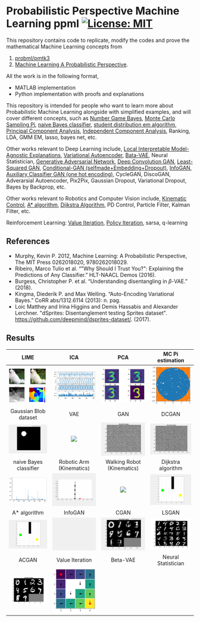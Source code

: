# Probabilistic Perspective Machine Learning ppml [![License: MIT](https://img.shields.io/badge/License-MIT-yellow.svg)](https://opensource.org/licenses/MIT)
This repository contains code to replicate, modify the codes and prove the mathematical Machine Learning concepts from 
1. [probml/pmtk3](https://github.com/probml/pmtk3)
2. [Machine Learning A Probabilistic Perspective](https://doc.lagout.org/science/Artificial%20Intelligence/Machine%20learning/Machine%20Learning_%20A%20Probabilistic%20Perspective%20%5BMurphy%202012-08-24%5D.pdf).  


All the work is in the following format, 
- MATLAB implementation
- Python implementation with proofs and explanations

This repository is intended for people who want to learn more about Probabilistic Machine Learning alongside with simplified examples, and will cover different concepts, such as [Number Game Bayes](https://github.com/zcemycl/ProbabilisticPerspectiveMachineLearning/blob/master/Machine%20Learning%20A%20Probabilistic%20Perspective/3GMDD/F3.2/3.2numberGame.ipynb), [Monte Carlo Sampling Pi](https://github.com/zcemycl/ProbabilisticPerspectiveMachineLearning/blob/master/Machine%20Learning%20A%20Probabilistic%20Perspective/2Probability/F2.19/2.19mcEstimatePi.ipynb), [naive Bayes classifier](https://github.com/zcemycl/ProbabilisticPerspectiveMachineLearning/blob/master/Machine%20Learning%20A%20Probabilistic%20Perspective/3GMDD/F3.8/3.8naiveBayesBowDemo.ipynb), [student distribution em algorithm](https://github.com/zcemycl/ProbabilisticPerspectiveMachineLearning/blob/master/Machine%20Learning%20A%20Probabilistic%20Perspective/2Probability/F2.8/2.8RobustDemo.ipynb), [Principal Component Analysis](https://github.com/zcemycl/ProbabilisticPerspectiveMachineLearning/blob/master/Machine%20Learning%20A%20Probabilistic%20Perspective/12LatentLinearModels/F12.5/12.5pcaImageDemo.ipynb), [Independent Component Analysis](https://github.com/zcemycl/ProbabilisticPerspectiveMachineLearning/blob/master/Machine%20Learning%20A%20Probabilistic%20Perspective/12LatentLinearModels/F12.20/12.20icaDemo.ipynb), Ranking, LDA, GMM EM, lasso, bayes net, etc.

Other works relevant to Deep Learning include, [Local Interpretable Model-Agnostic Explanations](https://github.com/zcemycl/ProbabilisticPerspectiveMachineLearning/blob/master/LIME/LIME.ipynb), [Variational Autoencoder](https://github.com/zcemycl/ProbabilisticPerspectiveMachineLearning/blob/master/Variational%20Autoencoder%20and%20Its%20extension/VAE/VAE.m), [Bata-VAE](https://github.com/zcemycl/ProbabilisticPerspectiveMachineLearning/blob/master/Variational%20Autoencoder%20and%20Its%20extension/BVAE/BVAE.m), Neural Statistician, [Generative Adversarial Network](https://github.com/zcemycl/ProbabilisticPerspectiveMachineLearning/blob/master/Generative%20Adversarial%20Network%20and%20its%20extension/GAN/GAN.m), [Deep Convolution GAN](https://github.com/zcemycl/ProbabilisticPerspectiveMachineLearning/blob/master/Generative%20Adversarial%20Network%20and%20its%20extension/DCGAN/DCGAN.m), [Least-Squared GAN](https://github.com/zcemycl/ProbabilisticPerspectiveMachineLearning/blob/master/Generative%20Adversarial%20Network%20and%20its%20extension/LSGAN/LSGAN.m), [Conditional-GAN (selfmade+Embedding+Dropout)](https://github.com/zcemycl/ProbabilisticPerspectiveMachineLearning/blob/master/Generative%20Adversarial%20Network%20and%20its%20extension/CGAN/CGAN.m), [InfoGAN](https://github.com/zcemycl/ProbabilisticPerspectiveMachineLearning/blob/master/Generative%20Adversarial%20Network%20and%20its%20extension/InfoGAN/InfoGAN.m), [Auxiliary Classifier GAN (one hot encoding)](https://github.com/zcemycl/ProbabilisticPerspectiveMachineLearning/blob/master/Generative%20Adversarial%20Network%20and%20its%20extension/ACGAN/ACGAN.m), CycleGAN, DiscoGAN, Adverarsial Autoencoder, Pix2Pix, Gaussian Dropout, Variational Dropout, Bayes by Backprop, etc.

Other works relevant to Robotics and Computer Vision include, [Kinematic Control](https://github.com/zcemycl/ProbabilisticPerspectiveMachineLearning/blob/master/Robotics/Kinematics/RoboticArm.m), [A* algorithm](https://github.com/zcemycl/ProbabilisticPerspectiveMachineLearning/blob/master/Robotics/Astar/AstarAlgorithm.ipynb), [Dijkstra Algorithm](https://github.com/zcemycl/ProbabilisticPerspectiveMachineLearning/blob/master/Robotics/DijkstraGrid/DijkstraAlgorithm.ipynb), PD Control, Particle Filter, Kalman Filter, etc.

Reinforcement Learning: [Value Iteration](https://github.com/zcemycl/ProbabilisticPerspectiveMachineLearning/blob/master/ReinforcemnetLearning/ValueIteration.ipynb), [Policy Iteration](https://github.com/zcemycl/ProbabilisticPerspectiveMachineLearning/blob/master/ReinforcemnetLearning/PolicyIteration.ipynb), sarsa, q-learning

 ## References
 - Murphy, Kevin P. 2012, Machine Learning: A Probabilistic Perspective, The MIT Press 0262018020, 9780262018029. 
 - Ribeiro, Marco Tulio et al. “"Why Should I Trust You?": Explaining the Predictions of Any Classifier.” HLT-NAACL Demos (2016).
 - Burgess, Christopher P. et al. “Understanding disentangling in $\beta$-VAE.” (2018).
 - Kingma, Diederik P. and Max Welling. “Auto-Encoding Variational Bayes.” CoRR abs/1312.6114 (2013): n. pag.
 - Loic Matthey and Irina Higgins and Demis Hassabis and Alexander Lerchner. "dSprites: Disentanglement testing Sprites dataset". https://github.com/deepmind/dsprites-dataset/. (2017).

 
 ## Results
LIME         |  ICA  | PCA|MC Pi estimation
:-------------------------:|:-------------------------:|:-------------------------:|:-------------------------:
<img src="https://github.com/zcemycl/ProbabilisticPerspectiveMachineLearning/blob/master/LIME/result.png" width="200" > |  <img src="https://github.com/zcemycl/ProbabilisticPerspectiveMachineLearning/blob/master/Machine%20Learning%20A%20Probabilistic%20Perspective/12LatentLinearModels/F12.20/icaresult.png" width="200" >|<img src="https://github.com/zcemycl/ProbabilisticPerspectiveMachineLearning/blob/master/Machine%20Learning%20A%20Probabilistic%20Perspective/12LatentLinearModels/F12.5/pcaresult.png" width="200" >|<img src="https://github.com/zcemycl/ProbabilisticPerspectiveMachineLearning/blob/master/Machine%20Learning%20A%20Probabilistic%20Perspective/2Probability/F2.19/result.png" width="200" >
Gaussian Blob dataset|VAE|GAN|DCGAN
<img src="https://github.com/zcemycl/ProbabilisticPerspectiveMachineLearning/blob/master/Variational%20Autoencoder%20and%20Its%20extension/BVAE/GaussBlob.gif" width="200" >|<img src="https://github.com/zcemycl/ProbabilisticPerspectiveMachineLearning/blob/master/Variational%20Autoencoder%20and%20Its%20extension/VAE/VAEmnist.gif" width="200" >|<img src="https://github.com/zcemycl/ProbabilisticPerspectiveMachineLearning/blob/master/Generative%20Adversarial%20Network%20and%20its%20extension/GAN/GANmnist.gif" width="200">|<img src="https://github.com/zcemycl/ProbabilisticPerspectiveMachineLearning/blob/master/Generative%20Adversarial%20Network%20and%20its%20extension/DCGAN/DCGANmnist.gif" width="200">
naive Bayes classifier| Robotic Arm (Kinematics) | Walking Robot (Kinematics) | Dijkstra algorithm
<img src="https://github.com/zcemycl/ProbabilisticPerspectiveMachineLearning/blob/master/Machine%20Learning%20A%20Probabilistic%20Perspective/3GMDD/F3.8/NB1.png" width="200">| <img src="https://github.com/zcemycl/ProbabilisticPerspectiveMachineLearning/blob/master/Robotics/Kinematics/RoboticArm.gif" width="200"> | <img src="https://github.com/zcemycl/ProbabilisticPerspectiveMachineLearning/blob/master/Robotics/Kinematics/WalkingRobot.gif" width="200"> | <img src="https://github.com/zcemycl/ProbabilisticPerspectiveMachineLearning/blob/master/Robotics/DijkstraGrid/Dijkstra.gif" width="200">
A* algorithm |InfoGAN | CGAN | LSGAN
<img src="https://github.com/zcemycl/ProbabilisticPerspectiveMachineLearning/blob/master/Robotics/Astar/AStar.gif" width="200"> | <img src="https://github.com/zcemycl/ProbabilisticPerspectiveMachineLearning/blob/master/Generative%20Adversarial%20Network%20and%20its%20extension/InfoGAN/InfoGANmnist.gif" width="200"> | <img src="https://github.com/zcemycl/ProbabilisticPerspectiveMachineLearning/blob/master/Generative%20Adversarial%20Network%20and%20its%20extension/CGAN/CGANmnist.gif" width="200">| <img src="https://github.com/zcemycl/ProbabilisticPerspectiveMachineLearning/blob/master/Generative%20Adversarial%20Network%20and%20its%20extension/LSGAN/LSGANresult.jpg" width="200">
ACGAN|Value Iteration|Beta-VAE|Neural Statistician
<img src="https://github.com/zcemycl/ProbabilisticPerspectiveMachineLearning/blob/master/Generative%20Adversarial%20Network%20and%20its%20extension/ACGAN/ACGANresult.jpg" width="200">|<img src="https://github.com/zcemycl/ProbabilisticPerspectiveMachineLearning/blob/master/ReinforcemnetLearning/ValIter1.png" width="200">||

